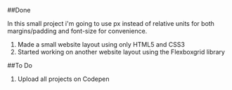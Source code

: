 ##Done

In this small project i'm going to use px instead of relative units for both margins/padding and font-size for convenience. 

1. Made a small website layout using only HTML5 and CSS3 
2. Started working on another website layout using the Flexboxgrid library

##To Do
1. Upload all projects on Codepen 